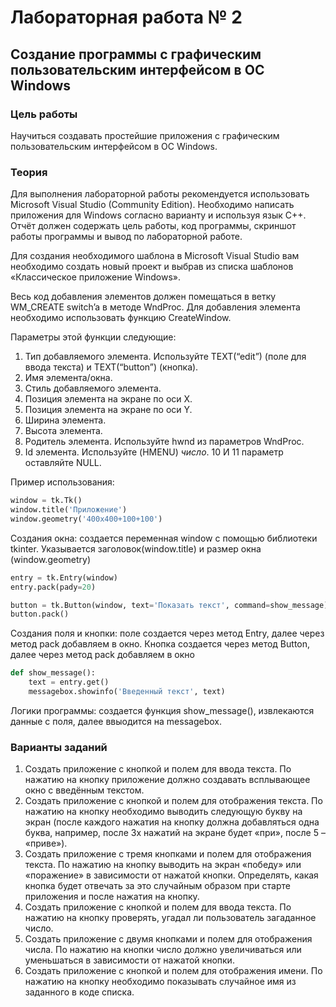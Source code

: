 # Лабораторная работа № 2

## Создание программы с графическим пользовательским интерфейсом в ОС Windows

### Цель работы

Научиться создавать простейшие приложения с графическим пользовательским интерфейсом в ОС Windows.

### Теория

Для выполнения лабораторной работы рекомендуется использовать Microsoft Visual Studio (Community Edition). Необходимо написать приложения для Windows согласно варианту и используя язык C++. Отчёт должен содержать цель работы, код программы, скриншот работы программы и вывод по лабораторной работе.

Для создания необходимого шаблона в Microsoft Visual Studio вам необходимо создать новый проект и выбрав из списка шаблонов «Классическое приложение Windows».

Весь код добавления элементов должен помещаться в ветку WM_CREATE switch’a в методе WndProc. Для добавления элемента необходимо использовать функцию CreateWindow.

Параметры этой функции следующие:

1. Тип добавляемого элемента. Используйте TEXT(“edit”) (поле для ввода текста) и TEXT(“button”) (кнопка).
2. Имя элемента/окна.
3. Стиль добавляемого элемента.
4. Позиция элемента на экране по оси X.
5. Позиция элемента на экране по оси Y.
6. Ширина элемента.
7. Высота элемента.
8. Родитель элемента. Используйте hwnd из параметров WndProc.
9. Id элемента. Используйте (HMENU) *число*. 10 И 11 параметр оставляйте NULL.

Пример использования:

``` Python
window = tk.Tk()
window.title('Приложение')
window.geometry('400x400+100+100')
```

Создания окна: создается переменная window с помощью библиотеки tkinter. Указывается заголовок(window.title) и размер окна (window.geometry)

``` Python
entry = tk.Entry(window)
entry.pack(pady=20)

button = tk.Button(window, text='Показать текст', command=show_message)
button.pack()
```

Создания поля и кнопки: поле создается через метод Entry, далее через метод pack добавляем в окно. Кнопка создается через метод Button, далее через метод pack добавляем в окно

``` Python
def show_message():
    text = entry.get()
    messagebox.showinfo('Введенный текст', text)
```
Логики программы: создается функция show_message(), извлекаются данные с поля, далее ввыодится на messagebox. 

### Варианты заданий

1. Создать приложение с кнопкой и полем для ввода текста. По нажатию на кнопку приложение должно создавать всплывающее окно с введённым текстом.
2. Создать приложение с кнопкой и полем для отображения текста. По нажатию на кнопку необходимо выводить следующую букву на экран (после каждого нажатия на кнопку должна добавляться одна буква, например, после 3х нажатий на экране будет «при», после 5 – «приве»).
3. Создать приложение с тремя кнопками и полем для отображения текста. По нажатию на кнопку выводить на экран «победу» или «поражение» в зависимости от нажатой кнопки. Определять, какая кнопка будет отвечать за это случайным образом при старте приложения и после нажатия на кнопку.
4. Создать приложение с кнопкой и полем для ввода текста. По нажатию на кнопку проверять, угадал ли пользователь загаданное число.
5. Создать приложение с двумя кнопками и полем для отображения числа. По нажатию на кнопки число должно увеличиваться или уменьшаться в зависимости от нажатой кнопки.
6. Создать приложение с кнопкой и полем для отображения имени. По нажатию на кнопку необходимо показывать случайное имя из заданного в коде списка.
